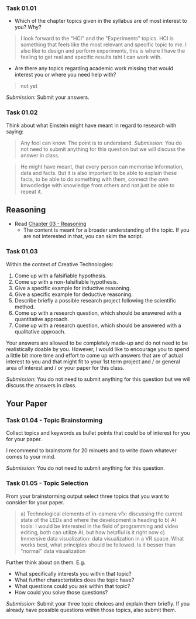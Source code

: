### Task 01.01

* Which of the chapter topics given in the syllabus are of most interest to you? Why?

> I look forward to the "HCI" and the "Experiments" topics. HCI is something that feels like the most relevant and specific topic to me. I also like to design and perform experiments, this is where I have the feeling to get real and specific results taht I can work with.


* Are there any topics regarding academic work missing that would interest you or where you need help with?

> not yet
  
*Submission:* Submit your answers.




### Task 01.02

Think about what Einstein might have meant in regard to research with saying:

   > Any fool can know. The point is to understand.
*Submission:* You do not need to submit anything for this question but we will discuss the answer in class.

> He might have meant, that every person can memorise information, data and facts. But it is also important to be able to explain these facts, to be able to do something with them, connect the own knwodledge with knowledge from others and not just be able to repeat it.

## Reasoning

* Read [Chapter 03 - Reasoning](../../02_scripts/am_ss23_03_reasoning_script.md)
    * The content is meant for a broader understanding of the topic. If you are not interested in that, you can skim the script. 

### Task 01.03

Within the context of Creative Technologies:

1. Come up with a falsifiable hypothesis.
2. Come up with a non-falsifiable hypothesis.
3. Give a specific example for inductive reasoning.
4. Give a specific example for deductive reasoning.
5. Describe briefly a possible research project following the scientific method.
6. Come up with a research question, which should be answered with a quantitative approach.
7. Come up with a research question, which should be answered with a qualitative approach.

Your answers are allowed to be completely made-up and do not need to be realistically doable by you. However, I would like to encourage you to spend a little bit more time and effort to come up with answers that are of actual interest to you and that might fit to your 1st term project and / or general area of interest and / or your paper for this class. 

*Submission:* You do not need to submit anything for this question but we will discuss the answers in class.

## Your Paper

### Task 01.04 - Topic Brainstorming

Collect topics and keywords as bullet points that could be of interest for you for your paper.  

I recommend to brainstorm for 20 minuets and to write down whatever comes to your mind.

*Submission:* You do not need to submit anything for this question.

### Task 01.05 - Topic Selection

From your brainstorming output select three topics that you want to consider for your paper. 

> a) Technological elements of in-camera vfx: discussing the current state of the LEDs and where the development is heading to
> b) AI tools: I would be interested in the field of programming and video editing, both can utilize AI, but how helpflul is it right now
> c) Immersive data visualization: data visualization in a VR space. What works best, what principles should be followed. Is it besser than "normal" data visualization

Further think about on them. E.g. 

* What specifically interests you within that topic? 
* What further characteristics does the topic have? 
* What questions could you ask within that topic? 
* How could you solve those questions? 


*Submission:* Submit your three topic choices and explain them briefly. If you already have possible questions within those topics, also submit them.
